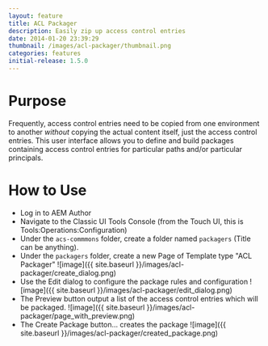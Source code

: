 ```yaml
---
layout: feature
title: ACL Packager
description: Easily zip up access control entries
date: 2014-01-20 23:39:29
thumbnail: /images/acl-packager/thumbnail.png
categories: features
initial-release: 1.5.0
---
```


# Purpose

Frequently, access control entries need to be copied from one environment to another *without* copying the actual content itself, just the access control entries. This user interface allows you to define and build packages containing access control entries for particular paths and/or particular principals.

# How to Use

* Log in to AEM Author
* Navigate to the Classic UI Tools Console (from the Touch UI, this is Tools:Operations:Configuration)
* Under the `acs-commmons` folder, create a folder named `packagers` (Title can be anything).
* Under the `packagers` folder, create a new Page of Template type "ACL Packager"
![image]({{ site.baseurl }}/images/acl-packager/create_dialog.png)
* Use the Edit dialog to configure the package rules and configuration
![image]({{ site.baseurl }}/images/acl-packager/edit_dialog.png)
* The Preview button output a list of the access control entries which will be packaged.
![image]({{ site.baseurl }}/images/acl-packager/page_with_preview.png)
* The Create Package button... creates the package
![image]({{ site.baseurl }}/images/acl-packager/created_package.png)